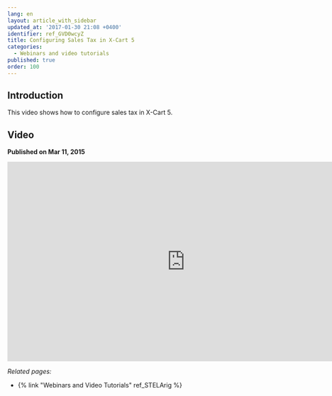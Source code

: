 ```yaml
---
lang: en
layout: article_with_sidebar
updated_at: '2017-01-30 21:08 +0400'
identifier: ref_GVD0wcyZ
title: Configuring Sales Tax in X-Cart 5
categories:
  - Webinars and video tutorials
published: true
order: 100
---
```



## Introduction

This video shows how to configure sales tax in X-Cart 5.

## Video
**Published on Mar 11, 2015**
<iframe class="youtube-player" type="text/html" style="width: 800px; height: 450px" src="https://www.youtube.com/embed/neu9h6xjJe0" frameborder="0"></iframe>


_Related pages:_

*   {% link "Webinars and Video Tutorials" ref_STELArig %}
